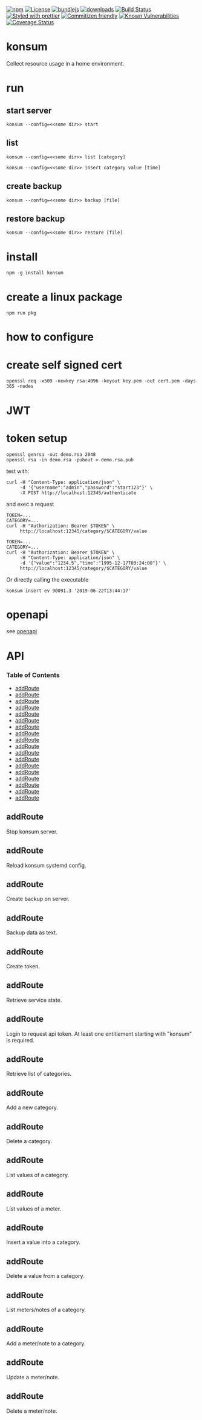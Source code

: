 [![npm](https://img.shields.io/npm/v/@konsumation/konsum.svg)](https://www.npmjs.com/package/@konsumation/konsum)
[![License](https://img.shields.io/badge/License-BSD%203--Clause-blue.svg)](https://opensource.org/licenses/BSD-3-Clause)
[![bundlejs](https://deno.bundlejs.com/?q=@konsumation/konsum\&badge=detailed)](https://bundlejs.com/?q=@konsumation/konsum)
[![downloads](http://img.shields.io/npm/dm/@konsumation/konsum.svg?style=flat-square)](https://npmjs.org/package/@konsumation/konsum)
[![Build Status](https://img.shields.io/endpoint.svg?url=https%3A%2F%2Factions-badge.atrox.dev%2Fkonsumation%2Fkonsum%2Fbadge\&style=flat)](https://actions-badge.atrox.dev/konsumation/konsum/goto)
[![Styled with prettier](https://img.shields.io/badge/styled_with-prettier-ff69b4.svg)](https://github.com/prettier/prettier)
[![Commitizen friendly](https://img.shields.io/badge/commitizen-friendly-brightgreen.svg)](http://commitizen.github.io/cz-cli/)
[![Known Vulnerabilities](https://snyk.io/test/github/konsumation/konsum/badge.svg)](https://snyk.io/test/github/konsumation/konsum)
[![Coverage Status](https://coveralls.io/repos/konsumation/konsum/badge.svg)](https://coveralls.io/github/konsumation/konsum)

# konsum

Collect resource usage in a home environment.

# run

## start server

```shell
konsum --config=<<some dir>> start
```

## list

```shell
konsum --config=<<some dir>> list [category]
```

```shell
konsum --config=<<some dir>> insert category value [time]
```

## create backup

```shell
konsum --config=<<some dir>> backup [file]
```

## restore backup

```shell
konsum --config=<<some dir>> restore [file]
```

# install

```shell
npm -g install konsum
```

# create a linux package

```shell
npm run pkg
```

# how to configure

# create self signed cert

```shell
openssl req -x509 -newkey rsa:4096 -keyout key.pem -out cert.pem -days 365 -nodes
```

# JWT

# token setup

```shell
openssl genrsa -out demo.rsa 2048
openssl rsa -in demo.rsa -pubout > demo.rsa.pub
```

test with:

```shell
curl -H "Content-Type: application/json" \
     -d '{"username":"admin","password":"start123"}' \
     -X POST http://localhost:12345/authenticate
```

and exec a request

```shell
TOKEN=...
CATEGORY=...
curl -H "Authorization: Bearer $TOKEN" \
     http://localhost:12345/category/$CATEGORY/value
```

```shell
TOKEN=...
CATEGORY=...
curl -H "Authorization: Bearer $TOKEN" \
     -H "Content-Type: application/json" \
     -d '{"value":"1234.5","time":"1995-12-17T03:24:00"}' \
     http://localhost:12345/category/$CATEGORY/value
```

Or directly calling the executable

```shell
konsum insert ev 90091.3 '2019-06-22T13:44:17'
```

# openapi

see [openapi](https://konsumation.github.io/openapi/index.html)

# API

<!-- Generated by documentation.js. Update this documentation by updating the source code. -->

### Table of Contents

*   [addRoute](#addroute)
*   [addRoute](#addroute-1)
*   [addRoute](#addroute-2)
*   [addRoute](#addroute-3)
*   [addRoute](#addroute-4)
*   [addRoute](#addroute-5)
*   [addRoute](#addroute-6)
*   [addRoute](#addroute-7)
*   [addRoute](#addroute-8)
*   [addRoute](#addroute-9)
*   [addRoute](#addroute-10)
*   [addRoute](#addroute-11)
*   [addRoute](#addroute-12)
*   [addRoute](#addroute-13)
*   [addRoute](#addroute-14)
*   [addRoute](#addroute-15)
*   [addRoute](#addroute-16)
*   [addRoute](#addroute-17)

## addRoute

Stop konsum server.

## addRoute

Reload konsum systemd config.

## addRoute

Create backup on server.

## addRoute

Backup data as text.

## addRoute

Create token.

## addRoute

Retrieve service state.

## addRoute

Login to request api token.
At least one entitlement starting with "konsum" is required.

## addRoute

Retrieve list of categories.

## addRoute

Add a new category.

## addRoute

Delete a category.

## addRoute

List values of a category.

## addRoute

List values of a meter.

## addRoute

Insert a value into a category.

## addRoute

Delete a value from a category.

## addRoute

List meters/notes of a category.

## addRoute

Add a meter/note to a category.

## addRoute

Update a meter/note.

## addRoute

Delete a meter/note.

